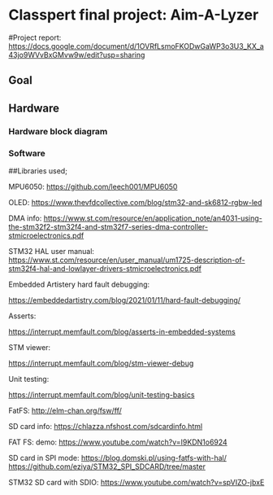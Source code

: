 # Classpert final project: Aim-A-Lyzer

#Project report:
https://docs.google.com/document/d/1OVRfLsmoFKODwGaWP3o3U3_KX_a43jo9WVvBxGMvw9w/edit?usp=sharing


## Goal


## Hardware


### Hardware block diagram


### Software

##Libraries used;

MPU6050:
https://github.com/leech001/MPU6050

OLED:
https://www.thevfdcollective.com/blog/stm32-and-sk6812-rgbw-led


DMA info:
https://www.st.com/resource/en/application_note/an4031-using-the-stm32f2-stm32f4-and-stm32f7-series-dma-controller-stmicroelectronics.pdf

STM32 HAL user manual:
https://www.st.com/resource/en/user_manual/um1725-description-of-stm32f4-hal-and-lowlayer-drivers-stmicroelectronics.pdf

Embedded Artistery hard fault debugging:

https://embeddedartistry.com/blog/2021/01/11/hard-fault-debugging/

Asserts:

https://interrupt.memfault.com/blog/asserts-in-embedded-systems

STM viewer:

https://interrupt.memfault.com/blog/stm-viewer-debug

Unit testing:

https://interrupt.memfault.com/blog/unit-testing-basics

FatFS:
http://elm-chan.org/fsw/ff/

SD card info:
https://chlazza.nfshost.com/sdcardinfo.html


FAT FS: demo:
https://www.youtube.com/watch?v=I9KDN1o6924

SD card in SPI mode:
https://blog.domski.pl/using-fatfs-with-hal/
https://github.com/eziya/STM32_SPI_SDCARD/tree/master

STM32 SD card with SDIO:
https://www.youtube.com/watch?v=spVIZO-jbxE
